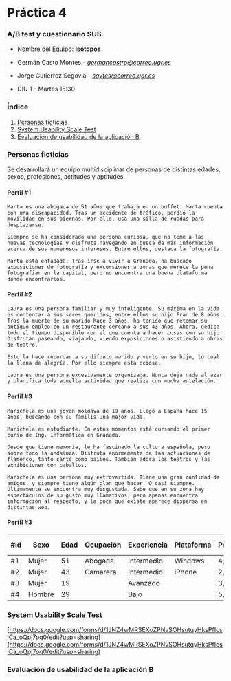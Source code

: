 # Práctica 4	

### A/B test y cuestionario SUS.
- Nombre del Equipo: **Isótopos**
- Germán Casto Montes - *germancastro@correo.ugr.es*

- Jorge Gutiérrez Segovia - *saytes@correo.ugr.es*
- DIU 1 - Martes 15:30

### Índice

1. [Personas ficticias](#personas)
2. [System Usability Scale Test](#sus)
3. [Evaluación de usabilidad de la aplicación B](#usabilidad)

### Personas ficticias <a id="personas" />

Se desarrollará un equipo multidisciplinar de personas de distintas edades, sexos, profesiones, actitudes y aptitudes.

#### Perfil #1
    Marta es una abogada de 51 años que trabaja en un buffet. Marta cuenta con una discapacidad. Tras un accidente de tráfico, perdió la movilidad en sus piernas. Por ello, usa una silla de ruedas para desplazarse.

    Siempre se ha considerado una persona curiosa, que no teme a las nuevas tecnologías y disfruta navegando en busca de más información acerca de sus numerosos intereses. Entre ellos, destaca la fotografía.

    Marta está enfadada. Tras irse a vivir a Granada, ha buscado exposiciones de fotografía y excursiones a zonas que merece la pena fotografiar en la capital, pero no encuentra una buena plataforma donde encontrarlos.

#### Perfil #2
    Laura es una persona familiar y muy inteligente. Su máxima en la vida es contentar a sus seres queridos, entre ellos su hijo Fran de 8 años. Tras la muerte de su marido hace 3 años, ha tenido que retomar su antiguo empleo en un restaurante cercano a sus 43 años. Ahora, dedica todo el tiempo disponible con el que cuenta a hacer cosas con su hijo. Disfrutan paseando, viajando, viendo exposiciones o asistiendo a obras de teatro. 
    
    Esto la hace recordar a su difunto marido y verlo en su hijo, lo cual la llena de alegría. Por ello siempre está ociosa.

    Laura es una persona excesivamente organizada. Nunca deja nada al azar y planifica toda aquella actividad que realiza con mucha antelación.


#### Perfil #3
    Marichela es una joven moldava de 19 años. Llegó a España hace 15 años, buscando con su familia una mejor vida. 

    Marichela es estudiante. En estos momentos está cursando el primer curso de Ing. Informática en Granada.

    Desde que tiene memoria, le ha fascinado la cultura española, pero sobre todo la andaluza. Disfruta enormemente de las actuaciones de flamenco, tanto cante como bailes. También adora los teatros y las exhibiciones con caballos.

    Marichela es una persona muy extrovertida. Tiene una gran cantidad de amigos, y siempre tiene algún plan que hacer. O casi siempre. Últimamente se encuentra muy disgustada. Sabe que en su zona hay espectáculos de su gusto muy llamativos, pero apenas encuentra información al respecto, y la poca que existe aparece dispersa en distintas web.

#### Perfil #3
| #id | Sexo   | Edad | Ocupación | Experiencia | Plataforma | Perfil | Test | SUS score |
|-----|--------|------|-----------|-------------|------------|--------|------|-----------|
| #1 | Mujer | 51 | Abogada | Intermedio | Windows | 4,5,1 | x | x |
| #2 | Mujer | 43 | Camarera | Intermedio | iPhone | 2,4,3 | x | x |
| #3 | Mujer  | 19 |  | Avanzado |            | 3,3,5 | x | x |
| #4 | Hombre | 29 |  | Bajo |            | 5,1,4 | x | x |

### System Usability Scale Test <a id="sus" />

[https://docs.google.com/forms/d/1JNZ4wMRSEXoZPNvSOHsutqyHksPfIcslCa_oQpj7pq0/edit?usp=sharing](https://docs.google.com/forms/d/1JNZ4wMRSEXoZPNvSOHsutqyHksPfIcslCa_oQpj7pq0/edit?usp=sharing)

### Evaluación de usabilidad de la aplicación B <a id="usabilidad" />
